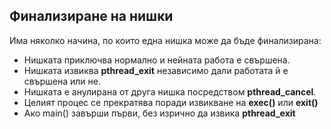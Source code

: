 ## Финализиране на нишки

Има няколко начина, по които една нишка може да бъде финализирана:

- Нишката приключва нормално и нейната работа е свършена.
- Нишката извиква **pthread_exit** независимо дали работата й е свършена или не.
- Нишката е анулирана от друга нишка посредством **pthread_cancel**.
- Целият процес се прекратява поради извикване на **exec()** или **exit()**
- Ако main() завърши първи, без изрично да извика **pthread_exit**